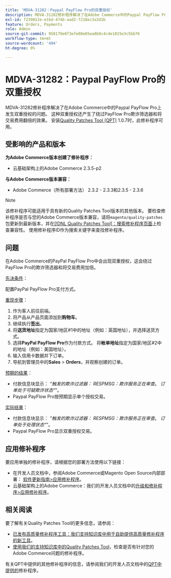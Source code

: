 ```yaml
---
title: 'MDVA-31282：Paypal PayFlow Pro的双重授权'
description: MDVA-31282修补程序解决了在Adobe Commerce中的Paypal PayFlow Pro上发生双重授权的问题。 这种双重授权还产生了绕过PayFlow Pro欺诈筛选器和将交易费用翻倍的效果。 安装[Quality Patches Tool (QPT)](/help/announcements/adobe-commerce-announcements/magento-quality-patches-released-new-tool-to-self-serve-quality-patches.md) 1.0.7后，即可使用此修补程序。
exl-id: f239012e-e1bd-474b-aad2-7218ec3a3d1b
feature: Orders, Payments
role: Admin
source-git-commit: 958179e0f3efe08e65ea8b0c4c4e1015e3c5bb76
workflow-type: tm+mt
source-wordcount: '494'
ht-degree: 0%

---
```


# MDVA-31282：Paypal PayFlow Pro的双重授权

MDVA-31282修补程序解决了在Adobe Commerce中的Paypal PayFlow Pro上发生双重授权的问题。 这种双重授权还产生了绕过PayFlow Pro欺诈筛选器和将交易费用翻倍的效果。 安装[Quality Patches Tool (QPT)](/help/announcements/adobe-commerce-announcements/magento-quality-patches-released-new-tool-to-self-serve-quality-patches.md) 1.0.7时，此修补程序可用。

## 受影响的产品和版本

**为Adobe Commerce版本创建了修补程序：**

* 云基础架构上的Adobe Commerce 2.3.5-p2

**与Adobe Commerce版本兼容：**

* Adobe Commerce（所有部署方法） 2.3.2 - 2.3.3和2.3.5 - 2.3.6

>[!NOTE]
>
>该修补程序可能适用于具有新的Quality Patches Tool版本的其他版本。 要检查修补程序是否与您的Adobe Commerce版本兼容，请将`magento/quality-patches`包更新到最新版本，并在[[!DNL Quality Patches Tool]：搜索修补程序页面](https://devdocs.magento.com/quality-patches/tool.html#patch-grid)上检查兼容性。 使用修补程序ID作为搜索关键字来查找修补程序。

## 问题

在Adobe Commerce的PayPal PayFlow Pro中会出现双重授权，这会绕过PayFlow Pro的欺诈筛选器和将交易费用加倍。

<u>先决条件</u>：

配置PayPal PayFlow Pro支付方式。

<u>重现步骤</u>：

1. 作为客人前往前端。
1. 将产品从产品页面添加到&#x200B;**购物车**。
1. 继续执行&#x200B;**签出**。
1. 将&#x200B;**送货地址**&#x200B;指定为国家/地区\#1中的地址（例如：英国地址），并选择送货方式。
1. 选择&#x200B;**PayPal PayFlow Pro**&#x200B;作为付款方式。 将&#x200B;**帐单地址**&#x200B;指定为国家/地区\#2中的地址（例如：美国地址）。
1. 输入信用卡数据并下订单。
1. 导航到管理员中的&#x200B;**Sales** > **Orders**，并观察创建的订单。

<u>预期的结果</u>：

* 付款信息块显示： *&quot;触发的欺诈过滤器： RESPMSG：欺诈服务正在审查*。 *订单处于可疑欺诈状态“*”。
* Paypal PayFlow Pro按预期显示单个授权交易。

<u>实际结果</u>：

* 付款信息块显示： *&quot;触发的欺诈过滤器： RESPMSG：欺诈服务正在审查*。 *订单处于处理状态“*”。
* Paypal PayFlow Pro显示双重授权交易。

## 应用修补程序

要应用单独的修补程序，请根据您的部署方法使用以下链接：

* 在开发人员文档中，参阅Adobe Commerce或Magento Open Source内部部署： [软件更新指南>应用修补程序](https://devdocs.magento.com/guides/v2.4/comp-mgr/patching/mqp.html)。
* 云基础架构上的Adobe Commerce：我们的开发人员文档中的[升级和修补程序>应用修补程序](https://devdocs.magento.com/cloud/project/project-patch.html)。

## 相关阅读

要了解有关Quality Patches Tool的更多信息，请参阅：

* [已发布高质量修补程序工具：我们支持知识库中用于自助提供高质量修补程序的新工具](/help/announcements/adobe-commerce-announcements/magento-quality-patches-released-new-tool-to-self-serve-quality-patches.md)。
* [使用我们的支持知识库中的Quality Patches Tool](/help/support-tools/patches-available-in-qpt-tool/check-patch-for-magento-issue-with-magento-quality-patches.md)，检查是否有针对您的Adobe Commerce问题的修补程序。

有关QPT中提供的其他修补程序的信息，请参阅我们的开发人员文档中的[QPT中提供的](https://devdocs.magento.com/quality-patches/tool.html#patch-grid)修补程序。

